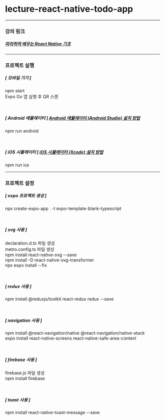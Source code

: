 # lecture-react-native-todo-app

---

### 강의 링크

##### [따라하며 배우는 React Native 기초](https://www.inflearn.com/course/%EB%94%B0%EB%9D%BC%ED%95%98%EB%A9%B0-%EB%B0%B0%EC%9A%B0%EB%8A%94-%EB%A6%AC%EC%95%A1%ED%8A%B8-%EB%84%A4%EC%9D%B4%ED%8B%B0%EB%B8%8C/dashboard)

---

### 프로젝트 실행

##### [ 모바일 기기 ]

npm start  
Expo Go 앱 실행 후 QR 스캔

<br/>

##### [ Android 에뮬레이터 ] [Android 에뮬레이터 (Android Studio) 설치 방법](https://docs.google.com/presentation/d/16aTNlCKriyH1oZ1Z8g1UM41ne9xVOdsFxHOhDflcqGE/edit?usp=sharing)

npm run android

<br/>

##### [ iOS 시뮬레이터 ] [iOS 시뮬레이터 (Xcode) 설치 방법](https://docs.google.com/presentation/d/1aYB6kJj1dxRIVaRPE-BHh8WExao8sSv8zwj2UfGvh2A/edit?usp=sharing)

npm run ios

---

### 프로젝트 설정

##### [ expo 프로젝트 생성 ]

npx create-expo-app . -t expo-template-blank-typescript

<br/>

##### [ svg 사용 ]

declaration.d.ts 파일 생성  
metro.config.ts 파일 생성  
npm install react-native-svg --save  
npm install -D react-native-svg-transformer  
npx expo install --fix

<br/>

##### [ redux 사용 ]

npm install @reduxjs/toolkit react-redux redux --save

<br/>

##### [ navigation 사용 ]

npm install @react-navigation/native @react-navigation/native-stack  
expo install react-native-screens react-native-safe-area-context

<br/>

##### [ firebase 사용 ]

firebase.js 파일 생성  
npm install firebase

<br/>

##### [ toast 사용 ]

npm install react-native-toast-message --save
